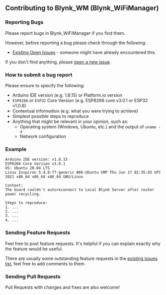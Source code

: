 ## Contributing to Blynk_WM (Blynk_WiFiManager)

### Reporting Bugs

Please report bugs in Blynk_WiFiManager if you find them.

However, before reporting a bug please check through the following:

* [Existing Open Issues](https://github.com/khoih-prog/Blynk_WM/issues) - someone might have already encountered this.

If you don't find anything, please [open a new issue](https://github.com/khoih-prog/Blynk_WM/issues/new).

### How to submit a bug report

Please ensure to specify the following:

* Arduino IDE version (e.g. 1.8.15) or Platform.io version
* `ESP8266` or `ESP32` Core Version (e.g. ESP8266 core v3.0.1 or ESP32 v1.0.6)
* Contextual information (e.g. what you were trying to achieve)
* Simplest possible steps to reproduce
* Anything that might be relevant in your opinion, such as:
  * Operating system (Windows, Ubuntu, etc.) and the output of `uname -a`
  * Network configuration


### Example

```
Arduino IDE version: v1.8.15
ESP8266 Core Version v3.0.1
OS: Ubuntu 20.04 LTS
Linux Inspiron 5.4.0-77-generic #86-Ubuntu SMP Thu Jun 17 02:35:03 UTC 2021 x86_64 x86_64 x86_64 GNU/Linux

Context:
The board couldn't autoreconnect to Local Blynk Server after router power recycling.

Steps to reproduce:
1. ...
2. ...
3. ...
4. ...
```
### Sending Feature Requests

Feel free to post feature requests. It's helpful if you can explain exactly why the feature would be useful.

There are usually some outstanding feature requests in the [existing issues list](https://github.com/khoih-prog/Blynk_WM/issues?q=is%3Aopen+is%3Aissue+label%3Aenhancement), feel free to add comments to them.

### Sending Pull Requests

Pull Requests with changes and fixes are also welcome!
